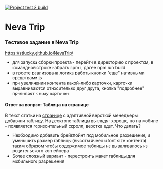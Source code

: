 [![Project test & build](https://github.com/stLucky/NevaTrip/actions/workflows/main.yml/badge.svg)](https://github.com/stLucky/NevaTrip/actions/workflows/main.yml)
# Neva Trip
### Тестовое задание в Neva Trip
https://stlucky.github.io/NevaTrip/
* для запуска сборки проекта - перейти в директорию с проектом, в командной строке набрать npm i, далее npm run build
* в проете реализована логика работы кнопки "еще" нативными средствами js
* при увеличении контента какой-либо карточки, карточки выравниваются относительно друг друга, кнопка "подробнее" прилипает к низу карточки

#### Ответ на вопрос: Таблица на странице
В текст статьи на [странице](https://codepen.io/kizoso/pen/VwpeeRY) с адаптивной версткой менеджеры добавили таблицу. На десктопе таблицы выглядят хорошо, но на мобиле - появляется горизонтальный скролл, верстка едет. Что делать?

* Необходимо добавить брейкпойнт под мобильное разрешение, и уменьшить размер таблицы (высоты ячеек и font size контента) таким образом чтобы содержимое таблицы не вываливалось из родительского контейнера
* Более сложный вариант - перестроить макет таблицы для мобильного разрешения
